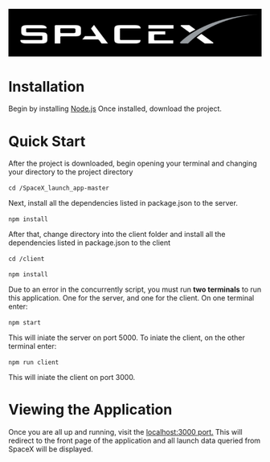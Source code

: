 ![SpaceX Logo](/client/src/logo.PNG)

# Installation
Begin by installing [Node.js](https://nodejs.org/en/download/)
Once installed, download the project.

# Quick Start
After the project is downloaded, begin opening your terminal and changing your
directory to the project directory

`cd /SpaceX_launch_app-master`

Next, install all the dependencies listed in package.json to the server.

`npm install`

After that, change directory into the client folder and install all the 
dependencies listed in package.json to the client

`cd /client`
 
`npm install`

Due to an error in the concurrently script, you must run **two terminals** to 
run this application. One for the server, and one for the client. On one terminal enter: 

`npm start`

This will iniate the server on port 5000. To iniate the client, on the other terminal enter:

`npm run client`

This will iniate the client on port 3000.

# Viewing the Application
Once you are all up and running, visit the [localhost:3000 port.](https://localhost:3000)
This will redirect to the front page of the application and
all launch data queried from SpaceX will be displayed.